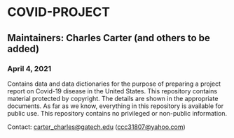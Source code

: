 # COVID-PROJECT

## Maintainers: Charles Carter (and others to be added)

### April 4, 2021

Contains data and data dictionaries for the purpose of preparing a project report on Covid-19 disease in the United States.  This repository contains material protected by copyright. The details are shown in the appropriate documents. As far as we know, everything in this repository is available for public use. This repository contains no privileged or non-public information.

Contact: carter_charles@gatech.edu (ccc31807@yahoo.com)
